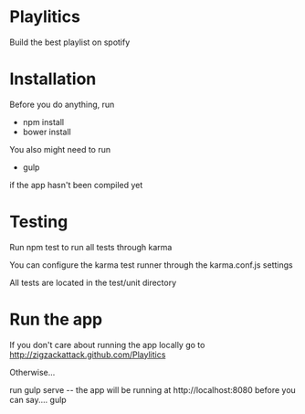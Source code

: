 Playlitics
==========

Build the best playlist on spotify

Installation
============

Before you do anything, run

* npm install
* bower install

You also might need to run
* gulp

if the app hasn't been compiled yet

Testing
======

Run npm test to run all tests through karma

You can configure the karma test runner through the karma.conf.js settings

All tests are located in the test/unit directory

Run the app
==========
If you don't care about running the app locally go to http://zigzackattack.github.com/Playlitics

Otherwise...

run gulp serve -- the app will be running at http://localhost:8080 before you can say.... gulp
